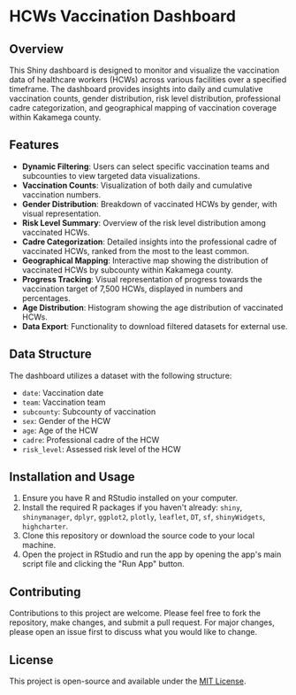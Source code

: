 # HCWs Vaccination Dashboard

## Overview
This Shiny dashboard is designed to monitor and visualize the vaccination data of healthcare workers (HCWs) across various facilities over a specified timeframe. The dashboard provides insights into daily and cumulative vaccination counts, gender distribution, risk level distribution, professional cadre categorization, and geographical mapping of vaccination coverage within Kakamega county.

## Features
- **Dynamic Filtering**: Users can select specific vaccination teams and subcounties to view targeted data visualizations.
- **Vaccination Counts**: Visualization of both daily and cumulative vaccination numbers.
- **Gender Distribution**: Breakdown of vaccinated HCWs by gender, with visual representation.
- **Risk Level Summary**: Overview of the risk level distribution among vaccinated HCWs.
- **Cadre Categorization**: Detailed insights into the professional cadre of vaccinated HCWs, ranked from the most to the least common.
- **Geographical Mapping**: Interactive map showing the distribution of vaccinated HCWs by subcounty within Kakamega county.
- **Progress Tracking**: Visual representation of progress towards the vaccination target of 7,500 HCWs, displayed in numbers and percentages.
- **Age Distribution**: Histogram showing the age distribution of vaccinated HCWs.
- **Data Export**: Functionality to download filtered datasets for external use.

## Data Structure
The dashboard utilizes a dataset with the following structure:
- `date`: Vaccination date
- `team`: Vaccination team
- `subcounty`: Subcounty of vaccination
- `sex`: Gender of the HCW
- `age`: Age of the HCW
- `cadre`: Professional cadre of the HCW
- `risk_level`: Assessed risk level of the HCW

## Installation and Usage
1. Ensure you have R and RStudio installed on your computer.
2. Install the required R packages if you haven't already: `shiny`, `shinymanager`, `dplyr`, `ggplot2`, `plotly`, `leaflet`, `DT`, `sf`, `shinyWidgets`, `highcharter`.
3. Clone this repository or download the source code to your local machine.
4. Open the project in RStudio and run the app by opening the app's main script file and clicking the "Run App" button.

## Contributing
Contributions to this project are welcome. Please feel free to fork the repository, make changes, and submit a pull request. For major changes, please open an issue first to discuss what you would like to change.

## License
This project is open-source and available under the [MIT License](LICENSE).
